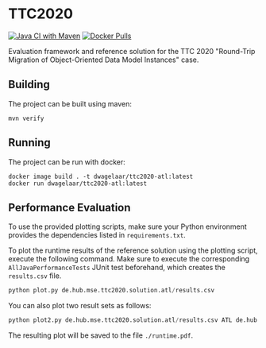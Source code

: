 # TTC2020

[![Java CI with Maven](https://github.com/dwagelaar/ttc2020/actions/workflows/maven.yml/badge.svg)](https://github.com/dwagelaar/ttc2020/actions/workflows/maven.yml)
[![Docker Pulls](https://img.shields.io/docker/pulls/dwagelaar/ttc2020-atl?label=docker%20pulls)](https://hub.docker.com/r/dwagelaar/ttc2020-atl)

Evaluation framework and reference solution for the TTC 2020 "Round-Trip Migration of Object-Oriented Data Model Instances" case.

## Building

The project can be built using maven:

```
mvn verify
```

## Running

The project can be run with docker:

```
docker image build . -t dwagelaar/ttc2020-atl:latest
docker run dwagelaar/ttc2020-atl:latest
```

## Performance Evaluation

To use the provided plotting scripts, make sure your Python environment provides the dependencies listed in `requirements.txt`.

To plot the runtime results of the reference solution using the plotting script, execute the following command. Make sure to execute the corresponding `AllJavaPerformanceTests` JUnit test beforehand, which creates the `results.csv` file.

```python
python plot.py de.hub.mse.ttc2020.solution.atl/results.csv
```

You can also plot two result sets as follows:

```python
python plot2.py de.hub.mse.ttc2020.solution.atl/results.csv ATL de.hub.mse.ttc2020.solution/results.csv Java
```

The resulting plot will be saved to the file `./runtime.pdf`.
